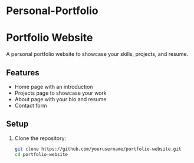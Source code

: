 # Personal-Portfolio

# Portfolio Website

A personal portfolio website to showcase your skills, projects, and resume.

## Features
- Home page with an introduction
- Projects page to showcase your work
- About page with your bio and resume
- Contact form

## Setup

1. Clone the repository:
   ```bash
   git clone https://github.com/yourusername/portfolio-website.git
   cd portfolio-website
